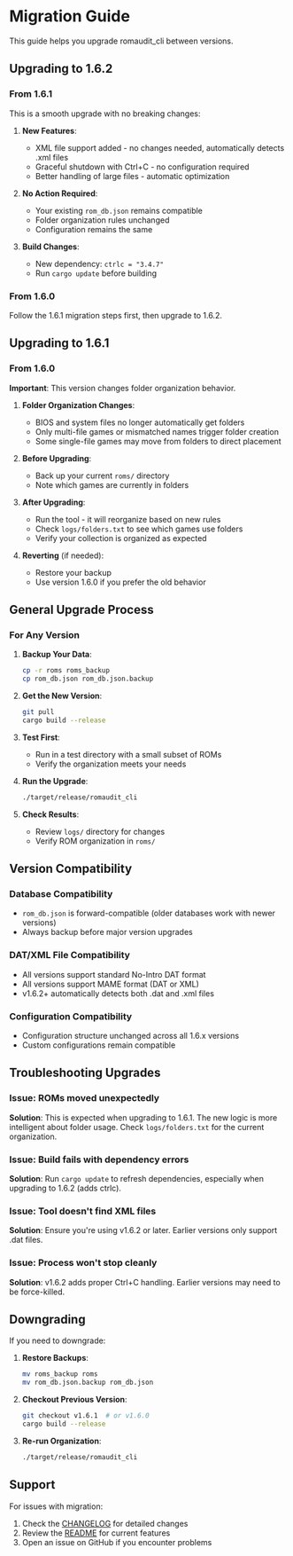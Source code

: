 # Migration Guide

This guide helps you upgrade romaudit_cli between versions.

## Upgrading to 1.6.2

### From 1.6.1
This is a smooth upgrade with no breaking changes:

1. **New Features**:
   - XML file support added - no changes needed, automatically detects .xml files
   - Graceful shutdown with Ctrl+C - no configuration required
   - Better handling of large files - automatic optimization

2. **No Action Required**:
   - Your existing `rom_db.json` remains compatible
   - Folder organization rules unchanged
   - Configuration remains the same

3. **Build Changes**:
   - New dependency: `ctrlc = "3.4.7"`
   - Run `cargo update` before building

### From 1.6.0
Follow the 1.6.1 migration steps first, then upgrade to 1.6.2.

## Upgrading to 1.6.1

### From 1.6.0
**Important**: This version changes folder organization behavior.

1. **Folder Organization Changes**:
   - BIOS and system files no longer automatically get folders
   - Only multi-file games or mismatched names trigger folder creation
   - Some single-file games may move from folders to direct placement

2. **Before Upgrading**:
   - Back up your current `roms/` directory
   - Note which games are currently in folders

3. **After Upgrading**:
   - Run the tool - it will reorganize based on new rules
   - Check `logs/folders.txt` to see which games use folders
   - Verify your collection is organized as expected

4. **Reverting** (if needed):
   - Restore your backup
   - Use version 1.6.0 if you prefer the old behavior

## General Upgrade Process

### For Any Version

1. **Backup Your Data**:
   ```bash
   cp -r roms roms_backup
   cp rom_db.json rom_db.json.backup
   ```

2. **Get the New Version**:
   ```bash
   git pull
   cargo build --release
   ```

3. **Test First**:
   - Run in a test directory with a small subset of ROMs
   - Verify the organization meets your needs

4. **Run the Upgrade**:
   ```bash
   ./target/release/romaudit_cli
   ```

5. **Check Results**:
   - Review `logs/` directory for changes
   - Verify ROM organization in `roms/`

## Version Compatibility

### Database Compatibility
- `rom_db.json` is forward-compatible (older databases work with newer versions)
- Always backup before major version upgrades

### DAT/XML File Compatibility
- All versions support standard No-Intro DAT format
- All versions support MAME format (DAT or XML)
- v1.6.2+ automatically detects both .dat and .xml files

### Configuration Compatibility
- Configuration structure unchanged across all 1.6.x versions
- Custom configurations remain compatible

## Troubleshooting Upgrades

### Issue: ROMs moved unexpectedly
**Solution**: This is expected when upgrading to 1.6.1. The new logic is more intelligent about folder usage. Check `logs/folders.txt` for the current organization.

### Issue: Build fails with dependency errors
**Solution**: Run `cargo update` to refresh dependencies, especially when upgrading to 1.6.2 (adds ctrlc).

### Issue: Tool doesn't find XML files
**Solution**: Ensure you're using v1.6.2 or later. Earlier versions only support .dat files.

### Issue: Process won't stop cleanly
**Solution**: v1.6.2 adds proper Ctrl+C handling. Earlier versions may need to be force-killed.

## Downgrading

If you need to downgrade:

1. **Restore Backups**:
   ```bash
   mv roms_backup roms
   mv rom_db.json.backup rom_db.json
   ```

2. **Checkout Previous Version**:
   ```bash
   git checkout v1.6.1  # or v1.6.0
   cargo build --release
   ```

3. **Re-run Organization**:
   ```bash
   ./target/release/romaudit_cli
   ```

## Support

For issues with migration:
1. Check the [CHANGELOG](CHANGELOG.md) for detailed changes
2. Review the [README](README.md) for current features
3. Open an issue on GitHub if you encounter problems